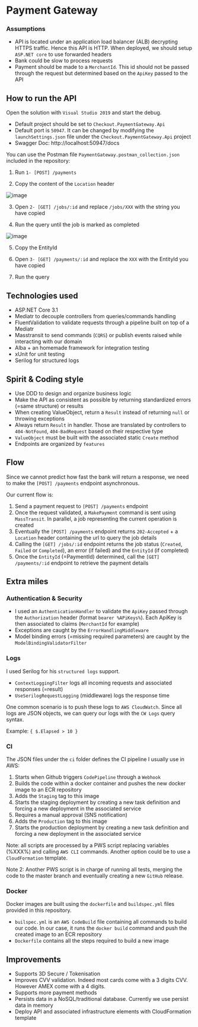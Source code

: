 # Payment Gateway

### Assumptions

- API is located under an application load balancer (ALB) decrypting HTTPS traffic. Hence this API is HTTP. When deployed, we should setup `ASP.NET core` to use forwarded headers
- Bank could be slow to process requests
- Payment should be made to a `MerchantId`. This id should not be passed through the request but determined based on the `ApiKey` passed to the API

## How to run the API

Open the solution with `Visual Studio 2019` and start the debug. 

- Default project should be set to `Checkout.PaymentGateway.Api` 
- Default port is `50947`. It can be changed by modifying the `launchSettings.json` file under the `Checkout.PaymentGateway.Api` project
- Swagger Doc: http://localhost:50947/docs

You can use the Postman file `PaymentGateway.postman_collection.json` included in the repository:

1. Run `1- [POST] /payments`

2. Copy the content of the `Location` header

![image](https://user-images.githubusercontent.com/12636347/74971392-4f0a8e80-5420-11ea-8a4e-8842462be3ff.png)

3. Open `2- [GET] /jobs/:id` and replace `/jobs/XXX` with the string you have copied

4. Run the query until the job is marked as completed

![image](https://user-images.githubusercontent.com/12636347/74971508-85e0a480-5420-11ea-8f3a-c25fd941f99c.png)

5. Copy the EntityId

6. Open `3- [GET] /payments/:id` and replace the `XXX` with the EntityId you have copied

7. Run the query

## Technologies used

- ASP.NET Core 3.1
- Mediatr to decouple controllers from queries/commands handling
- FluentValidation to validate requests through a pipeline built on top of a Mediatr
- Masstransit to send commands (`CQRS`) or publish events raised while interacting with our domain
- Alba + an homemade framework for integration testing
- xUnit for unit testing
- Serilog for structured logs

## Spirit & Coding style

- Use DDD to design and organize business logic
- Make the API as consistent as possible by returning standardized errors (=same structure) or results
- When creating ValueObject, return a `Result` instead of returning `null` or throwing exceptions
- Always return `Result` in handler. Those are translated by controllers to `404-NotFound`, `404-BadRequest` based on their respective type
- `ValueObject` must be built with the associated static `Create` method
- Endpoints are organized by `features`

## Flow

Since we cannot predict how fast the bank will return a response, we need to make the `[POST] /payments` endpoint asynchronous.

Our current flow is:

1. Send a payment request to `[POST] /payments` endpoint
2. Once the request validated, a `MakePayment` command is sent using `MassTransit`. In parallel, a job representing the current operation is created
3. Eventually the `[POST] /payments` endpoint returns `202-Accepted` + a `Location` header containing the url to query the job details
4. Calling the `[GET] /jobs/:id` endpoint returns the job status (`Created`, `Failed` or `Completed`), an error (if failed) and the `EntityId` (if completed)
5. Once the `EntityId` (=PaymentId) determined, call the `[GET] /payments/:id` endpoint to retrieve the payment details

## Extra miles

### Authentication & Security

- I used an `AuthenticationHandler` to validate the `ApiKey` passed through the `Authorization` header (format `bearer %APiKeys%`). Each ApiKey is then associated to claims (`MerchantId` for example)
- Exceptions are caught by the `ErrorHandlingMiddleware`
- Model binding errors (=missing required parameters) are caught by the `ModelBindingValidatorFilter`

### Logs

I used Serilog for his `structured logs` support.

- `ContextLoggingFilter` logs all incoming requests and associated responses (=result)
- `UseSerilogRequestLogging` (middleware) logs the response time

One common scenario is to push these logs to `AWS CloudWatch`. Since all logs are JSON objects, we can query our logs with the `CW Logs` query syntax.

Example: `{ $.Elapsed > 10 }`

### CI

The JSON files under the `ci` folder defines the CI pipeline I usually use in AWS:

1. Starts when Github triggers `CodePipeline` through a `Webhook`
2. Builds the code within a docker container and pushes the new docker image to an ECR repository
3. Adds the `Staging` tag to this image
4. Starts the staging deployment by creating a new task definition and forcing a new deployment in the associated service
5. Requires a manual approval (SNS notification)
6. Adds the `Production` tag to this image
7. Starts the production deployment by creating a new task definition and forcing a new deployment in the associated service

Note: all scripts are processed by a PWS script replacing variables (%XXX%) and calling `AWS CLI` commands. Another option could be to use a `CloudFormation` template.

Note 2: Another PWS script is in charge of running all tests, merging the code to the master branch and eventually creating a new `GitHub` release.

### Docker

Docker images are built using the `dockerfile` and `buildspec.yml` files provided in this repository. 

- `builspec.yml` is an `AWS CodeBuild` file containing all commands to build our code. In our case, it runs the `docker build` command and push the created image to an ECR repository 
- `Dockerfile` contains all the steps required to build a new image

## Improvements

- Supports 3D Secure / Tokenisation
- Improves CVV validation. Indeed most cards come with a 3 digits CVV. However AMEX come with a 4 digits. 
- Supports more payment methods
- Persists data in a NoSQL/traditional database. Currently we use persist data in memory
- Deploy API and associated infrastructure elements with CloudFormation template
